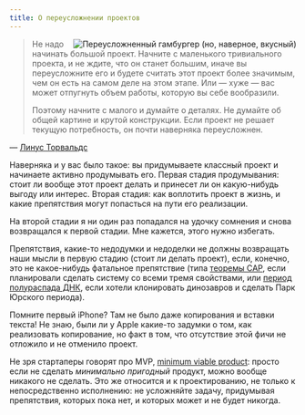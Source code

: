```yaml
---
title: О переусложнении проектов
---
```


<img src="/pics/2014/big_sandwich.png" style="float:right"
     alt="Переусложненный гамбургер (но, наверное, вкусный)">

> Не надо начинать большой проект. Начните с маленького тривиального проекта, и не 
> ждите, что он станет большим, иначе вы переусложните его и будете считать этот 
> проект более значимым, чем он есть на самом деле на этом этапе. Или — хуже — вас 
> может отпугнуть объем работы, которую вы себе вообразили.
>
> Поэтому начните с малого и думайте о деталях. Не думайте об общей картине и крутой 
> конструкции. Если проект не решает текущую потребность, он почти наверняка 
> переусложнен.

— [Линус Торвальдс][linus]

Наверняка и у вас было такое: вы придумываете классный проект и начинаете активно
продумывать его. Первая стадия продумывания: стоит ли вообще этот проект делать и
принесет ли он какую-нибудь выгоду или интерес. Вторая стадия: как воплотить проект
в жизнь, и какие препятствия могут попасться на пути его реализации.

На второй стадии я ни один раз попадался на удочку сомнения и снова возвращался
к первой стадии. Мне кажется, этого нужно избегать.

Препятствия, какие-то недодумки и недоделки не должны возвращать наши мысли в
первую стадию (стоит ли делать проект), если, конечно, это не какое-нибудь
фатальное препятствие (типа [теоремы CAP][cap], если планировали сделать систему
со всеми тремя свойствами, или [период полураспада ДНК][dna], если хотели
клонировать динозавров и сделать Парк Юрского периода).

Помните первый iPhone? Там не было даже копирования и вставки текста! Не знаю,
были ли у Apple какие-то задумки о том, как реализовать копирование, но факт в
том, что отсутствие этой фичи не отложило и не отменило проект.

Не зря стартаперы говорят про MVP, [minimum viable product][mvp]:
просто если не сделать *минимально пригодный* продукт, можно вообще никакого
не сделать. Это же относится и к проектированию, не только к непосредственно
исполнению: не усложняйте задачу, придумывая препятствия, которых пока нет,
и которых может и не будет никогда.

[linus]: https://sellme.biz/2008/04/o-malenkix-i-bolshix-proektax.html
[cap]: https://ru.wikipedia.org/wiki/%D0%A2%D0%B5%D0%BE%D1%80%D0%B5%D0%BC%D0%B0_CAP
[dna]: http://www.nature.com/news/dna-has-a-521-year-half-life-1.11555
[mvp]: https://en.wikipedia.org/wiki/Minimum_viable_product
